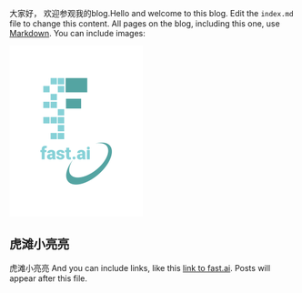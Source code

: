 大家好， 欢迎参观我的blog.Hello and welcome to this blog. Edit the `index.md` file to change this content. All pages on the blog, including this one, use [Markdown](https://guides.github.com/features/mastering-markdown/). You can include images:

![Image of fast.ai logo](images/logo.png)

## 虎滩小亮亮
虎滩小亮亮
And you can include links, like this [link to fast.ai](https://www.fast.ai). Posts will appear after this file. 
